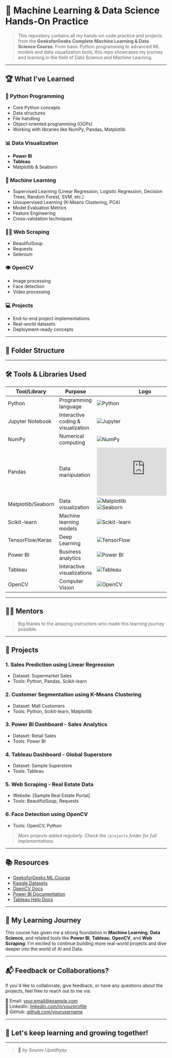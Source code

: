 # 🧠 Machine Learning & Data Science Hands-On Practice

> This repository contains all my hands-on code practice and projects from the **GeeksforGeeks Complete Machine Learning & Data Science Course**. From basic Python programming to advanced ML models and data visualization tools, this repo showcases my journey and learning in the field of Data Science and Machine Learning.

---

## 🏆 What I've Learned

### 🐍 Python Programming
- Core Python concepts
- Data structures
- File handling
- Object-oriented programming (OOPs)
- Working with libraries like NumPy, Pandas, Matplotlib

### 📊 Data Visualization
- **Power BI**
- **Tableau**
- Matplotlib & Seaborn

### 🤖 Machine Learning
- Supervised Learning (Linear Regression, Logistic Regression, Decision Trees, Random Forest, SVM, etc.)
- Unsupervised Learning (K-Means Clustering, PCA)
- Model Evaluation Metrics
- Feature Engineering
- Cross-validation techniques

### 🕵️‍♂️ Web Scraping
- BeautifulSoup
- Requests
- Selenium

### 👁️ OpenCV
- Image processing
- Face detection
- Video processing

### 💻 Projects
- End-to-end project implementations
- Real-world datasets
- Deployment-ready concepts

---

## 📁 Folder Structure



---

## 🛠️ Tools & Libraries Used

| Tool/Library       | Purpose                          | Logo |
|--------------------|----------------------------------|------|
| Python             | Programming language             | ![Python](https://raw.githubusercontent.com/devicons/devicon/master/icons/python/python-original.svg ) |
| Jupyter Notebook   | Interactive coding & visualization | ![Jupyter](https://raw.githubusercontent.com/devicons/devicon/master/icons/jupyter/jupyter-original.svg ) |
| NumPy              | Numerical computing              | ![NumPy](https://raw.githubusercontent.com/devicons/devicon/master/icons/numpy/numpy-original.svg ) |
| Pandas             | Data manipulation                | ![Pandas](https://raw.githubusercontent.com/pandas-dev/pandas/master/web/pandas/static/img/pandas_white.pdf ) |
| Matplotlib/Seaborn | Data visualization               | ![Matplotlib](https://raw.githubusercontent.com/matplotlib/matplotlib/main/doc/_static/logo2.svg ) <br> ![Seaborn](https://seaborn.pydata.org/_static/logo-color.svg ) |
| Scikit-learn       | Machine learning models          | ![Scikit-learn](https://upload.wikimedia.org/wikipedia/commons/0/05/Scikit_learn_logo_small.svg ) |
| TensorFlow/Keras   | Deep Learning                    | ![TensorFlow](https://www.tensorflow.org/images/tf-logo-35.png ) |
| Power BI           | Business analytics               | ![Power BI](https://upload.wikimedia.org/wikipedia/commons/3/3a/Microsoft_Power_BI_logo.svg ) |
| Tableau            | Interactive visualizations       | ![Tableau](https://www.tableau.com/sites/default/files/solutions/customers/logos/tableau-software-logo.svg ) |
| OpenCV             | Computer Vision                  | ![OpenCV](https://raw.githubusercontent.com/opencv/opencv/master/doc/logos/opencv-logo-vertical.png ) |

---

## 🧑‍🏫 Mentors

> Big thanks to the amazing instructors who made this learning journey possible.



---

## 📌 Projects

### 1. Sales Prediction using Linear Regression  
- Dataset: Supermarket Sales  
- Tools: Python, Pandas, Scikit-learn

### 2. Customer Segmentation using K-Means Clustering  
- Dataset: Mall Customers  
- Tools: Python, Scikit-learn, Matplotlib

### 3. Power BI Dashboard - Sales Analytics  
- Dataset: Retail Sales  
- Tools: Power BI

### 4. Tableau Dashboard - Global Superstore  
- Dataset: Sample Superstore  
- Tools: Tableau

### 5. Web Scraping - Real Estate Data  
- Website: [Sample Real Estate Portal]  
- Tools: BeautifulSoup, Requests

### 6. Face Detection using OpenCV  
- Tools: OpenCV, Python

> *More projects added regularly. Check the `/projects` folder for full implementations.*

---

## 📚 Resources

- [GeeksforGeeks ML Course](https://www.geeksforgeeks.org/machine-learning/ )
- [Kaggle Datasets](https://www.kaggle.com/datasets )
- [OpenCV Docs](https://docs.opencv.org/ )
- [Power BI Documentation](https://learn.microsoft.com/en-us/power-bi/ )
- [Tableau Help Docs](https://help.tableau.com/ )

---

## 🧠 My Learning Journey

This course has given me a strong foundation in **Machine Learning**, **Data Science**, and related tools like **Power BI**, **Tableau**, **OpenCV**, and **Web Scraping**. I'm excited to continue building more real-world projects and dive deeper into the world of AI and Data.

---

## 📬 Feedback or Collaborations?

If you'd like to collaborate, give feedback, or have any questions about the projects, feel free to reach out to me via:

📧 Email: your.email@example.com  
🔗 LinkedIn: [linkedin.com/in/yourprofile](https://linkedin.com/in/yourprofile )  
🐙 GitHub: [github.com/yourusername](https://github.com/yourusername )

---

## 🙌 Let's keep learning and growing together!

---

> 🚀 *by Sourav Upadhyay*